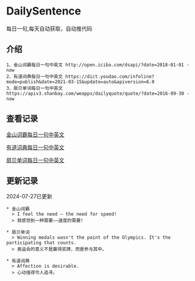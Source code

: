 # DailySentence

每日一句,每天自动获取，自动推代码

## 介绍

```
1、金山词霸每日一句中英文 http://open.iciba.com/dsapi/?date=2018-01-01 - now
2、有道词典每日一句中英文 https://dict.youdao.com/infoline?mode=publish&date=2021-03-15&update=auto&apiversion=6.0
3、扇贝单词每日一句中英文 https://apiv3.shanbay.com/weapps/dailyquote/quote/?date=2016-09-30 - now
```

## 查看记录

[金山词霸每日一句中英文](./data/iciba/)

[有道词典每日一句中英文](./data/youdao/)

[扇贝单词每日一句中英文](./data/shanbay/)

## 更新记录
2024-07-27已更新 
```
* 金山词霸
  > I feel the need — the need for speed!
  > 我感觉到一种需要——速度的需要!

* 扇贝单词
  > Winning medals wasn't the point of the Olympics. It's the participating that counts.
  > 奥运会的意义不是赢得奖牌，而是参与其中。

* 有道词典
  > Affection is desirable.
  > 心动值得令人追寻。

```
